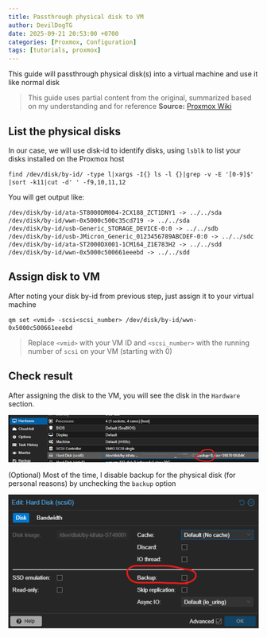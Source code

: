 ```yaml
---
title: Passthrough physical disk to VM
author: DevilDogTG
date: 2025-09-21 20:53:00 +0700
categories: [Proxmox, Configuration]
tags: [tutorials, proxmox]
---
```


This guide will passthrough physical disk(s) into a virtual machine and use it like normal disk

> This guide uses partial content from the original, summarized based on my understanding and for reference
> **Source:** [Proxmox Wiki](https://pve.proxmox.com/wiki/Passthrough_Physical_Disk_to_Virtual_Machine_(VM))

## List the physical disks

In our case, we will use disk-id to identify disks, using `lsblk` to list your disks installed on the Proxmox host

```shell
find /dev/disk/by-id/ -type l|xargs -I{} ls -l {}|grep -v -E '[0-9]$' |sort -k11|cut -d' ' -f9,10,11,12
```

You will get output like:

```shell
/dev/disk/by-id/ata-ST8000DM004-2CX188_ZCT1DNY1 -> ../../sda
/dev/disk/by-id/wwn-0x5000c500c35cd719 -> ../../sda
/dev/disk/by-id/usb-Generic_STORAGE_DEVICE-0:0 -> ../../sdb
/dev/disk/by-id/usb-JMicron_Generic_0123456789ABCDEF-0:0 -> ../../sdc
/dev/disk/by-id/ata-ST2000DX001-1CM164_Z1E783H2 -> ../../sdd
/dev/disk/by-id/wwn-0x5000c500661eeebd -> ../../sdd
```

## Assign disk to VM

After noting your disk by-id from previous step, just assign it to your virtual machine

```shell
qm set <vmid> -scsi<scsi_number> /dev/disk/by-id/wwn-0x5000c500661eeebd
```

> Replace `<vmid>` with your VM ID and `<scsi_number>` with the running number of `scsi` on your VM (starting with 0)

## Check result

After assigning the disk to the VM, you will see the disk in the `Hardware` section.

![Disk List](../assets/contents/2025/proxmox/passthrough-disk/disk-backup-false.png)

(Optional) Most of the time, I disable backup for the physical disk (for personal reasons) by unchecking the `backup` option

![Backup option](../assets/contents/2025/proxmox/passthrough-disk/backup-option.png)

